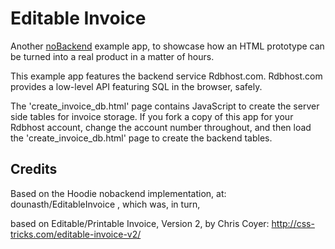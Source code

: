 Editable Invoice
==================


Another [noBackend](http://nobackend.org/) example app, to showcase how an HTML prototype can be turned into a real
product in a matter of hours.

This example app features the backend service Rdbhost.com.  Rdbhost.com provides a low-level API featuring SQL in the
 browser, safely.

The 'create_invoice_db.html' page contains JavaScript to create the server side tables for invoice storage.
If you fork a copy of this app for your Rdbhost account, change the account number throughout,
and then load the 'create_invoice_db.html' page to create the backend tables.



Credits
-------

Based on the Hoodie nobackend implementation, at:  dounasth/EditableInvoice ,
which was, in turn,

based on Editable/Printable Invoice, Version 2, by Chris Coyer:
http://css-tricks.com/editable-invoice-v2/

